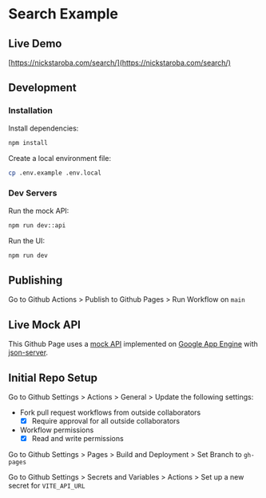 # Search Example

## Live Demo

[https://nickstaroba.com/search/](https://nickstaroba.com/search/)

## Development

### Installation

Install dependencies:

```sh
npm install
```

Create a local environment file:

```sh
cp .env.example .env.local
```

### Dev Servers

Run the mock API:

```sh
npm run dev::api
```

Run the UI:

```sh
npm run dev
```

## Publishing

Go to Github Actions > Publish to Github Pages > Run Workflow on `main`

## Live Mock API

This Github Page uses a [mock API](https://github.com/nickstaroba/mock-data)
implemented on [Google App Engine](https://console.cloud.google.com/) with
[json-server](https://github.com/typicode/json-server).

## Initial Repo Setup

Go to Github Settings > Actions > General > Update the following settings:

- Fork pull request workflows from outside collaborators
  - [x] Require approval for all outside collaborators
- Workflow permissions
  - [x] Read and write permissions

Go to Github Settings > Pages > Build and Deployment > Set Branch to `gh-pages`

Go to Github Settings > Secrets and Variables > Actions > Set up a new secret for `VITE_API_URL`
